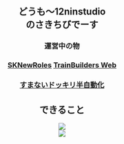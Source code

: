 <div align="center">
  <h2>どうも〜12ninstudio<br>のさきちびでーす</h2>
  <h3>運営中の物</h3>
  <h3>
    <a href="https://github.com/sakitibi/Minecraft-Werewolf_Quest-Mods-SKNewRoles">SKNewRoles</a>
    <a href="https://github.com/sakitibi/TrainBuildersWeb">TrainBuilders Web</a>
  </h3>
  <h3>
    <a href="https://github.com/sakitibi/auto-sumanai-dokkiri">すまないドッキリ半自動化</a>
  </h3>
</div>
<div align="center">
  <h2>できること</h2>
    <a href="https://skillicons.dev">
      <img src="https://skillicons.dev/icons?i=html,css,js,cs,cpp,kotlin">
      <br>
      <img src="https://skillicons.dev/icons?i=vscode,visualstudio,dotnet,unity">
    </a>
</div>
